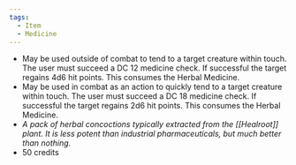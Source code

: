 ```yaml
---
tags:
  - Item
  - Medicine
---
```

- May be used outside of combat to tend to a target creature within touch. The user must succeed a DC 12 medicine check. If successful the target regains 4d6 hit points. This consumes the Herbal Medicine.
- May be used in combat as an action to quickly tend to a target creature within touch. The user must succeed a DC 18 medicine check. If successful the target regains 2d6 hit points. This consumes the Herbal Medicine.
- *A pack of herbal concoctions typically extracted from the [[Healroot]] plant. It is less potent than industrial pharmaceuticals, but much better than nothing.*
- 50 credits